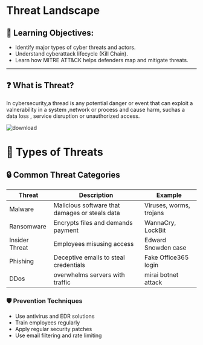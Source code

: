 # Threat Landscape

## 🧠 Learning Objectives:
- Identify major types of cyber threats and actors.  
- Understand cyberattack lifecycle (Kill Chain).  
- Learn how MITRE ATT&CK helps defenders map and mitigate threats.

---

## ❓ What is Threat?

In cybersecurity,a thread is any potential danger or event that can exploit a valnerability in a system ,network or process and cause harm, suchas a data loss ,
service disruption or unauthorized access.



![download](https://github.com/user-attachments/assets/f2fd11ec-1b09-4934-bf3a-75ccdc32a80a)


# 🧨 Types of Threats

## 🔒 Common Threat Categories

| Threat | Description | Example |
|--------|--------------|----------|
| Malware | Malicious software that damages or steals data | Viruses, worms, trojans |
| Ransomware | Encrypts files and demands payment | WannaCry, LockBit |
| Insider Threat | Employees misusing access | Edward Snowden case |
| Phishing | Deceptive emails to steal credentials | Fake Office365 login |
| DDos  | overwhelms servers with traffic | mirai botnet attack |



### 🛡 Prevention Techniques
- Use antivirus and EDR solutions  
- Train employees regularly  
- Apply regular security patches  
- Use email filtering and rate limiting
